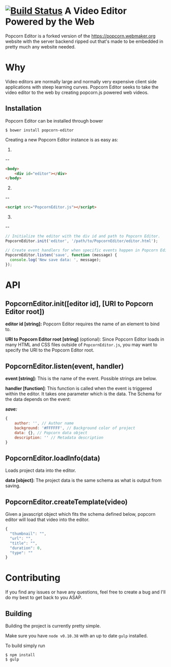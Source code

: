 [![Build Status](https://travis-ci.org/mozilla/popcorn-editor.svg)](https://travis-ci.org/mozilla/popcorn-editor)
A Video Editor Powered by the Web
=================================

Popcorn Editor is a forked version of the https://popcorn.webmaker.org website
with the server backend ripped out that's made to be embedded in pretty much
any website needed.

Why
===

Video editors are normally large and normally very expensive client side
applications with steep learning curves. Popcorn Editor seeks to take the video
editor to the web by creating popcorn.js powered web videos.

Installation
------------

Popcorn Editor can be installed through bower

```$ bower install popcorn-editor```

Creating a new Popcorn Editor instance is as easy as:

1.
--
```html
<body>
    <div id="editor"></div>
</body>
```

2.
--
```html
<script src="PopcornEditor.js"></script>
```


3.
--
```javascript
// Initialize the editor with the div id and path to Popcorn Editor.
PopcornEditor.init('editor', '/path/to/PopcornEditor/editor.html');

// Create event handlers for when specific events happen in Popcorn Editor.
PopcornEditor.listen('save', function (message) {
  console.log('New save data: ', message);
});
```

API
===

PopcornEditor.init([editor id], [URI to Popcorn Editor root])
------------------------------------------------

**editor id [string]:** Popcorn Editor requires the name of an element to bind
to.

**URI to Popcorn Editor root [string]** (optional): Since Popcorn Editor loads
in many HTML and CSS files outside of `PopcornEditor.js`, you may want to
specify the URI to the Popcorn Editor root.

PopcornEditor.listen(event, handler)
------------------------------------

**event [string]:** This is the name of the event. Possible strings are below.

**handler [function]**: This function is called when the event is triggered
within the editor. It takes one parameter which is the data. The Schema
for the data depends on the event:

***save:***
```javascript
{
    author: '', // Author name
    background: '#FFFFFF', // Background color of project
    data: {}, // Popcorn data object
    description: '' // Metadata description
}
```

PopcornEditor.loadInfo(data)
----------------------------

Loads project data into the editor.

**data [object]:** The project data is the same schema as what is output from
saving.

PopcornEditor.createTemplate(video)
-----------------------------------

Given a javascript object which fits the schema defined below, popcorn editor
will load that video into the editor.

```javascript
{
  "thumbnail": "",
  "url": "",
  "title": "",
  "duration": 0,
  "type": ""
}
```

Contributing
============

If you find any issues or have any questions, feel free to create a bug and I'll
do my best to get back to you ASAP.

Building
--------

Building the project is currently pretty simple.

Make sure you have `node v0.10.38` with an up to date `gulp` installed.

To build simply run
```
$ npm install
$ gulp
```
